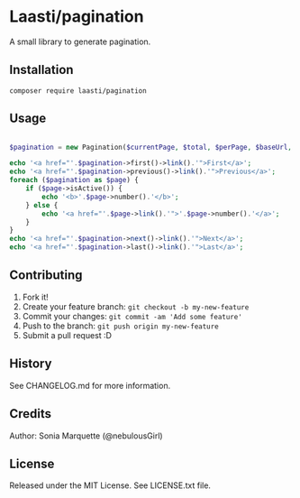 # Laasti/pagination

A small library to generate pagination.

## Installation

```
composer require laasti/pagination
```

## Usage

```php

$pagination = new Pagination($currentPage, $total, $perPage, $baseUrl, $neighbours);

echo '<a href="'.$pagination->first()->link().'">First</a>';
echo '<a href="'.$pagination->previous()->link().'">Previous</a>';
foreach ($pagination as $page) {
    if ($page->isActive()) {
        echo '<b>'.$page->number().'</b>';
    } else {
        echo '<a href="'.$page->link().'">'.$page->number().'</a>';
    }
}
echo '<a href="'.$pagination->next()->link().'">Next</a>';
echo '<a href="'.$pagination->last()->link().'">Last</a>';


```

## Contributing

1. Fork it!
2. Create your feature branch: `git checkout -b my-new-feature`
3. Commit your changes: `git commit -am 'Add some feature'`
4. Push to the branch: `git push origin my-new-feature`
5. Submit a pull request :D

## History

See CHANGELOG.md for more information.

## Credits

Author: Sonia Marquette (@nebulousGirl)

## License

Released under the MIT License. See LICENSE.txt file.